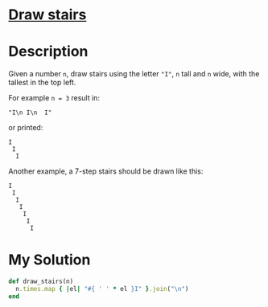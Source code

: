 # [Draw stairs](https://www.codewars.com/kata/5b4e779c578c6a898e0005c5)

# Description
Given a number `n`, draw stairs using the letter `"I"`, `n` tall and `n` wide, with the tallest in the top left.

For example `n = 3` result in:

`"I\n I\n  I"`

or printed:
```
I
 I
  I
```

Another example, a 7-step stairs should be drawn like this:
```
I
 I
  I
   I
    I
     I
      I
```

# My Solution
```ruby
def draw_stairs(n)
  n.times.map { |el| "#{ ' ' * el }I" }.join("\n")
end
```
